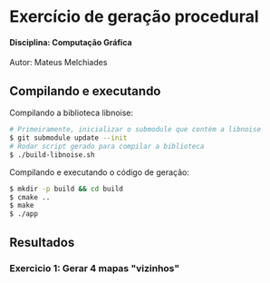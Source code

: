 # Exercício de geração procedural
#### Disciplina: Computação Gráfica
Autor: Mateus Melchiades

## Compilando e executando

Compilando a biblioteca libnoise:
```sh
# Primeiramente, inicializar o submodule que contém a libnoise
$ git submodule update --init
# Rodar script gerado para compilar a biblioteca
$ ./build-libnoise.sh
```

Compilando e executando o código de geração:
```sh
$ mkdir -p build && cd build
$ cmake ..
$ make
$ ./app
```

## Resultados

### Exercicio 1: Gerar 4 mapas "vizinhos"
